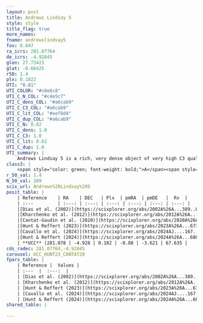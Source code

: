 ```yaml
---
layout: post
title: Andrews Lindsay 5
style: style
title_flag: true
more_names: 
fname: andrewslindsay5
fov: 0.047
ra_icrs: 281.07764
de_icrs: -4.92845
glon: 27.73423
glat: -0.66425
r50: 1.4
plx: 0.1822
UTI: "0.81"
UTI_COLOR: "#c6e6c8"
UTI_C_N_COL: "#c4e5c7"
UTI_C_dens_COL: "#a6cab9"
UTI_C_C3_COL: "#a6cab9"
UTI_C_lit_COL: "#eef8d4"
UTI_C_dup_COL: "#a6cab9"
UTI_C_N: 0.82
UTI_C_dens: 1.0
UTI_C_C3: 1.0
UTI_C_lit: 0.62
UTI_C_dup: 1.0
UTI_summary: |
    Andrews Lindsay 5 is a rich, very dense object of very high C3 quality. It is moderately studied in the literature.
class3: |
    <span style="color: green; font-weight: bold;">A</span><span style="color: green; font-weight: bold;">A</span>
r_50_val: 1.4
N_50_val: 289
scix_url: Andrews%20Lindsay%205
posit_table: |
    | Reference    | RA    | DEC   | Plx  | pmRA  | pmDE   |  Rv  |
    | :---         | :---: | :---: | :---: | :---: | :---: | :---: |
    |[Dias et al. (2002)](https://scixplorer.org/abs/2002A%26A...389..871D) | 281.079 | -4.93 | -- | 2.59 | -6.33 | -- |
    |[Kharchenko et al. (2012)](https://scixplorer.org/abs/2012A%26A...543A.156K) | 281.085 | -4.93 | -- | 2.59 | -6.33 | -- |
    |[Cantat-Gaudin et al. (2020)](https://scixplorer.org/abs/2020A%26A...640A...1C) | 281.079 | -4.931 | 0.137 | -0.901 | -3.562 | -- |
    |[Hunt & Reffert (2023)](https://scixplorer.org/abs/2023A%26A...673A.114H) | 281.078 | -4.93 | 0.213 | -0.916 | -3.656 | 71.902 |
    |[Cavallo et al. (2024)](https://scixplorer.org/abs/2024AJ....167...12C) | 281.08 | -4.931 | 0.209 | -- | -- | -- |
    |[Hunt & Reffert (2024)](https://scixplorer.org/abs/2024A%26A...686A..42H) | 281.078 | -4.93 | 0.213 | -0.916 | -3.656 | 71.902 |
    | **UCC** |281.078 | -4.928 | 0.182 | -0.88 | -3.621 | 67.635 | 
cds_radec: 281.07764,-4.92845
carousel: UCC_HUNT23_CANTAT20
fpars_table: |
    | Reference |  Values |
    | :---  |  :---:  |
    | [Dias et al. (2002)](https://scixplorer.org/abs/2002A%26A...389..871D) | `E(B-V)=2.415, Dist=2289.0, Age=6.0` |
    | [Kharchenko et al. (2012)](https://scixplorer.org/abs/2012A%26A...543A.156K) | `e_bv=2.415, distance=2289, log_age=6.0` |
    | [Hunt & Reffert (2023)](https://scixplorer.org/abs/2023A%26A...673A.114H) | `AV50=4.421, diffAV50=2.741, MOD50=13.043, logAge50=8.035` |
    | [Cavallo et al. (2024)](https://scixplorer.org/abs/2024AJ....167...12C) | `AV50=5.11, dMod50=12.22, logAge50=8.08, [Fe/H]50=-0.82` |
    | [Hunt & Reffert (2024)](https://scixplorer.org/abs/2024A%26A...686A..42H) | `MassJ=4240.34` |
shared_table: |
    
---
```

